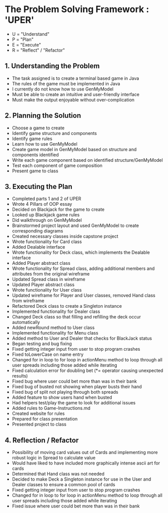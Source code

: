 <h1>The Problem Solving Framework : 'UPER'</h1>

* U = "Understand"
* P = "Plan"
* E = "Execute"
* R = "Reflect" / "Refactor"

<h2>1. Understanding the Problem</h2>
<ul>
    <li>The task assigned is to create a terminal based game in Java</li>
    <li>The rules of the game must be implemented in Java</li>
    <li>I currently do not know how to use GenMyModel</li>
    <li>Must be able to create an intuitive and user-friendly interface</li>
    <li>Must make the output enjoyable without over-complication</li>
</ul>
<h2>
    2. Planning the Solution
</h2>
<ul>
    <li>Choose a game to create</li>
    <li>Identify game structure and components</li>
    <li>Identify game rules</li>
    <li>Learn how to use GenMyModel</li>
    <li>Create game model in GenMyModel based on structure and components identified</li>
    <li>Write each game component based on identified structure/GenMyModel</li>
    <li>Test each component of game composition</li>
    <li>Present game to class</li>
</ul>
<h2>
    3. Executing the Plan
</h2>
<ul>
    <li>Completed parts 1 and 2 of UPER</li>
    <li>Wrote 4 Pillars of OOP essay</li>
    <li>Decided on Blackjack for the game to create</li>
    <li>Looked up Blackjack game rules</li>
    <li>Did walkthrough on GenMyModel</li>
    <li>Brainstormed project layout and used GenMyModel to create corresponding diagrams</li>
    <li>Created necessary classes inside capstone project</li>
    <li>Wrote functionality for Card class</li>
    <li>Added Dealable interface</li>
    <li>Wrote functionality for Deck class, which implements the Dealable interface</li>
    <li>Added Player abstract class</li>
    <li>Wrote functionality for Spread class, adding additional members and attributes from the original wireframe</li>
    <li>Updated Spread class in wireframe</li>
    <li>Updated Player abstract class</li>
    <li>Wrote functionality for User class</li>
    <li>Updated wireframe for Player and User classes, removed Hand class from wireframe</li>
    <li>Refactored Deck class to create a Singleton instance</li>
    <li>Implemented functionality for Dealer class</li>
    <li>Changed Deck class so that filling and refilling the deck occur automatically</li>
    <li>Added newRound method to User class</li>
    <li>Implemented functionality for Menu class</li>
    <li>Added method to User and Dealer that checks for BlackJack status</li>
    <li>Began testing and bug fixing</li>
    <li>Fixed getting integer input from user to stop program crashes</li>
    <li>Fixed toLowerCase on name entry</li>
    <li>Changed for in loop to for loop in actionMenu method to loop through all user spreads including those added while iterating</li>
    <li>Fixed calculation error for doubling bet (*= operator causing unexpected results)</li>
    <li>Fixed bug where user could bet more than was in their bank</li>
    <li>Fixed bug of busted not showing when player busts their hand</li>
    <li>Fixed bug of split not playing through both spreads</li>
    <li>Added feature to show users hand when busted</li>
    <li>Had helpers test/play the game to look for additional issues</li>
    <li>Added rules to Game-Instructions.md</li>
    <li>Created website for rules</li>
    <li>Prepared for class presentation</li>
    <li>Presented project to class</li>
</ul>
<h2>
    4. Reflection / Refactor
</h2>
<ul>
    <li>Possibility of moving card values out of Cards and implementing more robust logic in Spread to calculate value</li>
    <li>Would have liked to have included more graphically intense ascii art for cards</li>
    <li>Determined that Hand class was not needed</li>
    <li>Decided to make Deck a Singleton instance for use in the User and Dealer classes to ensure a common pool of cards</li>
    <li>Fixed getting integer input from user to stop program crashes</li>
    <li>Changed for in loop to for loop in actionMenu method to loop through all user spreads including those added while iterating</li>
    <li>Fixed issue where user could bet more than was in their bank</li>
</ul>